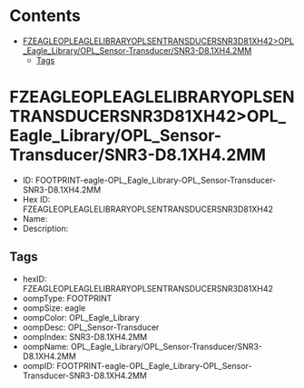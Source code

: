 



Contents
========

* [FZEAGLEOPLEAGLELIBRARYOPLSENTRANSDUCERSNR3D81XH42>OPL_Eagle_Library/OPL_Sensor-Transducer/SNR3-D8.1XH4.2MM](#fzeagleopleaglelibraryoplsentransducersnr3d81xh42opl_eagle_libraryopl_sensor-transducersnr3-d81xh42mm)
	* [Tags](#tags)

# FZEAGLEOPLEAGLELIBRARYOPLSENTRANSDUCERSNR3D81XH42>OPL_Eagle_Library/OPL_Sensor-Transducer/SNR3-D8.1XH4.2MM

- ID: FOOTPRINT-eagle-OPL_Eagle_Library-OPL_Sensor-Transducer-SNR3-D8.1XH4.2MM
- Hex ID: FZEAGLEOPLEAGLELIBRARYOPLSENTRANSDUCERSNR3D81XH42
- Name: 
- Description: 

## Tags

- hexID: FZEAGLEOPLEAGLELIBRARYOPLSENTRANSDUCERSNR3D81XH42
- oompType: FOOTPRINT
- oompSize: eagle
- oompColor: OPL_Eagle_Library
- oompDesc: OPL_Sensor-Transducer
- oompIndex: SNR3-D8.1XH4.2MM
- oompName: OPL_Eagle_Library/OPL_Sensor-Transducer/SNR3-D8.1XH4.2MM
- oompID: FOOTPRINT-eagle-OPL_Eagle_Library-OPL_Sensor-Transducer-SNR3-D8.1XH4.2MM
